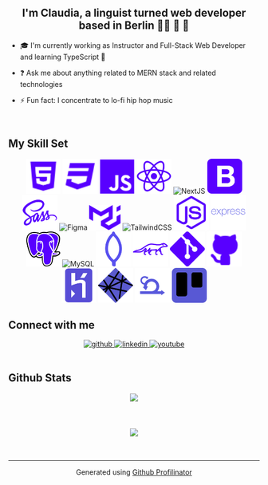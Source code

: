  <div align="center" ><h2 >I'm Claudia, a linguist turned web developer based in Berlin 👩‍💻 🚀 🌈</h2></div>  
  

- 🎓 I'm currently working as Instructor and Full-Stack Web Developer and learning TypeScript 🤩
  

- ❓ Ask me about anything related to MERN stack and related technologies  
  

- ⚡ Fun fact: I concentrate to lo-fi hip hop music  
  

<br/>  


## My Skill Set  




 
<div align="center">  

<img src="https://raw.githubusercontent.com/claurennt/claurennt_portfolioProject/a7cfd809333c06f1debeaab46fe9d4b2583e655f/src/assets/icons/html5.svg" alt="HTML5" height="70" /> 
<img src="https://raw.githubusercontent.com/claurennt/claurennt_portfolioProject/a7cfd809333c06f1debeaab46fe9d4b2583e655f/src/assets/icons/css3.svg" alt="CSS3" height="70" />
<img src="https://raw.githubusercontent.com/claurennt/claurennt_portfolioProject/a7cfd809333c06f1debeaab46fe9d4b2583e655f/src/assets/icons/js.svg" alt="JavaScript" width="70" />
<img src="https://raw.githubusercontent.com/claurennt/claurennt_portfolioProject/a7cfd809333c06f1debeaab46fe9d4b2583e655f/src/assets/icons/react.svg" alt="React" height="70" />
<img src="https://cdn.worldvectorlogo.com/logos/nextjs-2.svg" alt="NextJS" height="50" style="background-color:white;" />
<img src="https://raw.githubusercontent.com/claurennt/claurennt_portfolioProject/a7cfd809333c06f1debeaab46fe9d4b2583e655f/src/assets/icons/bootstrap.svg" alt="Bootstrap" height="70" />
<img src="https://raw.githubusercontent.com/claurennt/claurennt_portfolioProject/a7cfd809333c06f1debeaab46fe9d4b2583e655f/src/assets/icons/sass.svg" alt="Sass" height="70" />  
<img src="https://profilinator.rishav.dev/skills-assets/figma-icon.svg" alt="Figma" height="70" />
<img src="https://raw.githubusercontent.com/claurennt/claurennt_portfolioProject/a7cfd809333c06f1debeaab46fe9d4b2583e655f/src/assets/icons/muisvg.svg" alt="Material-UI" height="50" />
<img src="https://upload.wikimedia.org/wikipedia/commons/d/d5/Tailwind_CSS_Logo.svg" alt="TailwindCSS" height="50" />



<img src="https://raw.githubusercontent.com/claurennt/claurennt_portfolioProject/a7cfd809333c06f1debeaab46fe9d4b2583e655f/src/assets/icons/node.svg" alt="Node.js" height="70" />
  <img src="https://github.com/claurennt/claurennt_portfolioProject/blob/main/src/assets/icons/express.png?raw=true" alt="Express.js" height="70" />





  
<img src="https://raw.githubusercontent.com/claurennt/claurennt_portfolioProject/a7cfd809333c06f1debeaab46fe9d4b2583e655f/src/assets/icons/postgresql.svg" alt="PostgreSQL" height="70" /> 
<img src="https://profilinator.rishav.dev/skills-assets/mysql-original-wordmark.svg" alt="MySQL" height="70" />  
<img src="https://github.com/claurennt/claurennt_portfolioProject/blob/main/src/assets/icons/mongodb.png?raw=true" alt="MongoDB" height="70" />  
<img src="https://raw.githubusercontent.com/claurennt/claurennt_portfolioProject/a7cfd809333c06f1debeaab46fe9d4b2583e655f/src/assets/icons/mongoose-.svg" alt="Mongoose" height="70" /> 


<img src="https://raw.githubusercontent.com/claurennt/claurennt_portfolioProject/a7cfd809333c06f1debeaab46fe9d4b2583e655f/src/assets/icons/git.svg" alt="git" height="70" /> 
<img src="https://raw.githubusercontent.com/claurennt/claurennt_portfolioProject/a7cfd809333c06f1debeaab46fe9d4b2583e655f/src/assets/icons/github.svg" alt="github" height="70" /> 
<img src="https://github.com/claurennt/claurennt_portfolioProject/blob/main/src/assets/icons/heroku.png?raw=true" alt="heroku" height="70" /> 
<img src="https://github.com/claurennt/claurennt_portfolioProject/blob/main/src/assets/icons/netlify.png?raw=true" alt="netlify" height="70" /> 


<img src="https://github.com/claurennt/claurennt_portfolioProject/blob/main/src/assets/icons/scrum.png?raw=true" alt="scrum" height="70" /> 
<img src="https://github.com/claurennt/claurennt_portfolioProject/blob/main/src/assets/icons/trello.png?raw=true" alt="scrum" height="70" /> 

</div>

## Connect with me  
<div align="center">
<a href="https://github.com/claurennt" target="_blank">
<img src="https://img.shields.io/badge/github-%2324292e.svg?&style=for-the-badge&logo=github&logoColor=white" alt="github" />
</a>
<a href="https://linkedin.com/in/hello-world-claudia-here/" target="_blank">
<img src="https://img.shields.io/badge/linkedin-%231E77B5.svg?&style=for-the-badge&logo=linkedin&logoColor=white" alt="linkedin"  />
</a>  
<a href="https://www.youtube.com/channel/UCYEE3WaOosXo9Cf0qWrhzOw" target="_blank">
<img src="https://img.shields.io/badge/youtube-%23EE4831.svg?&style=for-the-badge&logo=youtube&logoColor=white" alt="youtube" />
</a> 
</div>  
  

<br/>  


## Github Stats  
<div align="center"><img src="https://github-readme-stats.vercel.app/api?username=claurennt&show_icons=true&count_private=true&hide_border=true" align="center" /></div>  

<br/>  

  

<br/>  

  

<br/>  

<div align="center">
<img src="https://komarev.com/ghpvc/?username=claurennt&&style=flat-square" align="center" />
</div>  
  

<br/>  


<br />

----
<div align="center">Generated using <a href="https://profilinator.rishav.dev/" target="_blank">Github Profilinator</a></div>

